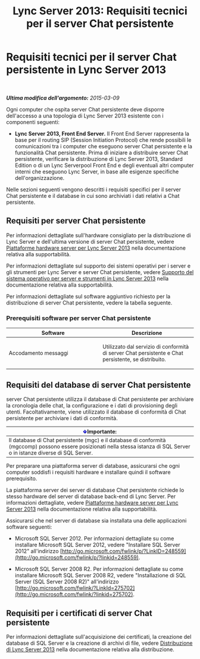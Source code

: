 ﻿---
title: 'Lync Server 2013: Requisiti tecnici per il server Chat persistente'
TOCTitle: Requisiti tecnici per il server Chat persistente
ms:assetid: 692b7d99-1bc9-4c99-a050-2bc2be8688b2
ms:mtpsurl: https://technet.microsoft.com/it-it/library/Gg398495(v=OCS.15)
ms:contentKeyID: 49300851
ms.date: 08/24/2015
mtps_version: v=OCS.15
ms.translationtype: HT
---

# Requisiti tecnici per il server Chat persistente in Lync Server 2013

 

_**Ultima modifica dell'argomento:** 2015-03-09_

Ogni computer che ospita server Chat persistente deve disporre dell'accesso a una topologia di Lync Server 2013 esistente con i componenti seguenti:

  - **Lync Server 2013, Front End Server.** Il Front End Server rappresenta la base per il routing SIP (Session Initiation Protocol) che rende possibili le comunicazioni tra i computer che eseguono server Chat persistente e la funzionalità Chat persistente. Prima di iniziare a distribuire server Chat persistente, verificare la distribuzione di Lync Server 2013, Standard Edition o di un Lync Serverpool Front End e degli eventuali altri computer interni che eseguono Lync Server, in base alle esigenze specifiche dell'organizzazione.

Nelle sezioni seguenti vengono descritti i requisiti specifici per il server Chat persistente e il database in cui sono archiviati i dati relativi a Chat persistente.

## Requisiti per server Chat persistente

Per informazioni dettagliate sull'hardware consigliato per la distribuzione di Lync Server e dell'ultima versione di server Chat persistente, vedere [Piattaforme hardware server per Lync Server 2013](lync-server-2013-server-hardware-platforms.md) nella documentazione relativa alla supportabilità.

Per informazioni dettagliate sul supporto dei sistemi operativi per i server e gli strumenti per Lync Server e server Chat persistente, vedere [Supporto del sistema operativo per server e strumenti in Lync Server 2013](lync-server-2013-server-and-tools-operating-system-support.md) nella documentazione relativa alla supportabilità.

Per informazioni dettagliate sul software aggiuntivo richiesto per la distribuzione di server Chat persistente, vedere la tabella seguente.

### Prerequisiti software per server Chat persistente

<table>
<colgroup>
<col style="width: 50%" />
<col style="width: 50%" />
</colgroup>
<thead>
<tr class="header">
<th>Software</th>
<th>Descrizione</th>
</tr>
</thead>
<tbody>
<tr class="odd">
<td><p>Accodamento messaggi</p></td>
<td><p>Utilizzato dal servizio di conformità di server Chat persistente e Chat persistente, se distribuito.</p></td>
</tr>
</tbody>
</table>


## Requisiti del database di server Chat persistente

server Chat persistente utilizza il database di Chat persistente per archiviare la cronologia delle chat, la configurazione e i dati di provisioning degli utenti. Facoltativamente, viene utilizzato il database di conformità di Chat persistente per archiviare i dati di conformità.

<table>
<thead>
<tr class="header">
<th><img src="images/Gg412908.important(OCS.15).gif" title="important" alt="important" />Importante:</th>
</tr>
</thead>
<tbody>
<tr class="odd">
<td>Il database di Chat persistente (mgc) e il database di conformità (mgccomp) possono essere posizionati nella stessa istanza di SQL Server o in istanze diverse di SQL Server.</td>
</tr>
</tbody>
</table>


Per preparare una piattaforma server di database, assicurarsi che ogni computer soddisfi i requisiti hardware e installare quindi il software prerequisito.

La piattaforma server dei server di database Chat persistente richiede lo stesso hardware del server di database back-end di Lync Server. Per informazioni dettagliate, vedere [Piattaforme hardware server per Lync Server 2013](lync-server-2013-server-hardware-platforms.md) nella documentazione relativa alla supportabilità.

Assicurarsi che nel server di database sia installata una delle applicazioni software seguenti:

  - Microsoft SQL Server 2012. Per informazioni dettagliate su come installare Microsoft SQL Server 2012, vedere "Installare SQL Server 2012" all'indirizzo [http://go.microsoft.com/fwlink/p/?LinkID=248559](http://go.microsoft.com/fwlink/p/?linkid=248559).

  - Microsoft SQL Server 2008 R2. Per informazioni dettagliate su come installare Microsoft SQL Server 2008 R2, vedere "Installazione di SQL Server (SQL Server 2008 R2)" all'indirizzo [http://go.microsoft.com/fwlink/?LinkId=275702](http://go.microsoft.com/fwlink/?linkid=275702).

## Requisiti per i certificati di server Chat persistente

Per informazioni dettagliate sull'acquisizione dei certificati, la creazione del database di SQL Server e la creazione di archivi di file, vedere [Distribuzione di Lync Server 2013](lync-server-2013-deploying-lync-server.md) nella documentazione relativa alla distribuzione.

